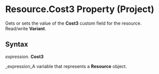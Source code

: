 
# Resource.Cost3 Property (Project)

Gets or sets the value of the  **Cost3** custom field for the resource. Read/write **Variant**.


## Syntax

 _expression_. **Cost3**

 _expression_A variable that represents a  **Resource** object.


